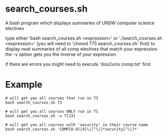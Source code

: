 # search_courses.sh
A bash program which displays summaries of UNSW computer science electives

type either 'bash search_courses.sh \<expression\>' or './search_courses.sh \<expression\>' (you will need to 'chmod 775 search_courses.sh' first)
to display neat summaries of all comp electives that match your expression.
the -v option gets you the inverse of your expression.

if there are errors you might need to execute 'dos2unix comp.txt' first

# Example

```
# will get you all courses that run in T3
bash search_courses.sh T3

# will get you all courses ONLY run in T1
bash search_courses.sh -v T[23]

# will get you all courses with 'security' in their course name 
bash search_courses.sh 'COMP[0-9]{4}\|[^\|]*security[^\|]*'
```
